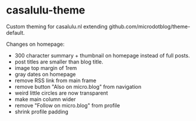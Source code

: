 # casalulu-theme
Custom theming for casalulu.nl extending github.com/microdotblog/theme-default.

Changes on homepage:
- 300 character summary + thumbnail on homepage instead of full posts.
- post titles are smaller than blog title.
- image top margin of 1rem
- gray dates on homepage
- remove RSS link from main frame
- remove button "Also on micro.blog" from navigation
- weird little circles are now transparent
- make main column wider
- remove "Follow on micro.blog" from profile
- shrink profile padding
